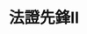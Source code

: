 ---
title:          法證先鋒II
slug:           fh2

names:
  english:      Forensic Heroes II
genre:          時裝
episodes:       30
broadcast:
  start:        2008-05-18
  end:          2008-06-17
producer:       梅小青
starring:       歐陽震華、林文龍、鄭嘉穎、佘詩曼、蒙嘉慧
synopsis:       拆彈專家楊逸昇（鄭嘉穎）從英國回港探親，無意碰上一宗手榴彈案，其冷靜機警的處事手法深得高級化驗師高彥博（歐陽震華）的賞識及鼓勵，昇終加入法證部，並迅即成為部門新星；昇更與闊別十五年的沙煲兄弟--法醫作家古澤琛（林文龍）重拾當年情，並替琛快成新郎而高興。<br>可惜琛的未婚妻林汀汀（鍾嘉欣）在一次爆炸案中不幸喪命，而博在重案組的女友梁小柔（蒙嘉慧）亦難逃一劫，喪失了持槍能力，其工作須交由毒品調查科的馬幗英（佘詩曼）接手，由於英辦案手法睿智及高深莫測，深深吸引著琛及昇。<br>綜合鑑證智慧、邏輯推理及醫學知識，三人為追兇尋證奮不顧身，但在相知相遇中卻掙脫不了感情的牽絆；一段法證、法醫與執法人員之間的情緣又會……
role:			guest

characters:
  -
    fullname:       李蕎（Cat）
    identity:       電影經理人
    appearance:     25-29
---
